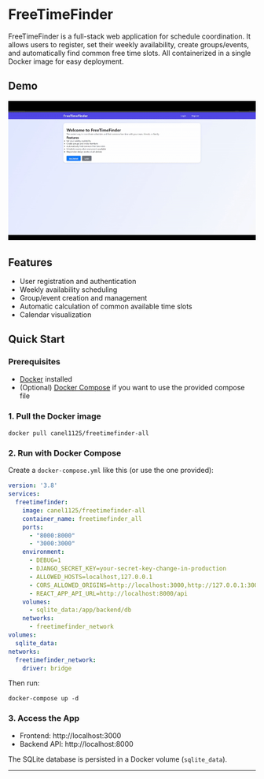 # FreeTimeFinder

FreeTimeFinder is a full-stack web application for schedule coordination. It allows users to register, set their weekly availability, create groups/events, and automatically find common free time slots. All containerized in a single Docker image for easy deployment.

## Demo

![Demo](./ezgif-3bff1ca1876745.gif)


## Features
- User registration and authentication
- Weekly availability scheduling
- Group/event creation and management
- Automatic calculation of common available time slots
- Calendar visualization

## Quick Start

### Prerequisites
- [Docker](https://www.docker.com/products/docker-desktop) installed
- (Optional) [Docker Compose](https://docs.docker.com/compose/) if you want to use the provided compose file

### 1. Pull the Docker image
```
docker pull canel1125/freetimefinder-all
```

### 2. Run with Docker Compose
Create a `docker-compose.yml` like this (or use the one provided):
```yaml
version: '3.8'
services:
  freetimefinder:
    image: canel1125/freetimefinder-all
    container_name: freetimefinder_all
    ports:
      - "8000:8000"
      - "3000:3000"
    environment:
      - DEBUG=1
      - DJANGO_SECRET_KEY=your-secret-key-change-in-production
      - ALLOWED_HOSTS=localhost,127.0.0.1
      - CORS_ALLOWED_ORIGINS=http://localhost:3000,http://127.0.0.1:3000
      - REACT_APP_API_URL=http://localhost:8000/api
    volumes:
      - sqlite_data:/app/backend/db
    networks:
      - freetimefinder_network
volumes:
  sqlite_data:
networks:
  freetimefinder_network:
    driver: bridge
```

Then run:
```
docker-compose up -d
```

### 3. Access the App
- Frontend: http://localhost:3000
- Backend API: http://localhost:8000


 The SQLite database is persisted in a Docker volume (`sqlite_data`).


---
